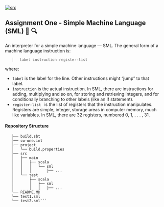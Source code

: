 [![src](https://img.shields.io/badge/source-main-brightgreen.svg)][main]

[main]: https://github.com/BBK-PiJ-2016-52/SDP/tree/master/coursework/cw-one/src/main/scala/sml

## Assignment One - Simple Machine Language (SML) :bookmark_tabs: :mag:    

An interpreter for a simple machine language — SML. The general form of
a machine language instruction is:  
> ``` label instruction register-list``` 

where:  
- ```label``` 
 is the label for the line.
Other instructions might “jump” to that label.   
- ```instruction```   is the actual instruction.
In SML, there are instructions for adding, multiplying and so on, for storing and
retrieving integers, and for conditionally branching to other labels (like an if statement).
- ```register-list ```  is the list of registers that the instruction manipulates.
Registers are simple, integer, storage areas in computer memory, much like variables.
In SML, there are 32 registers, numbered 0, 1, . . . , 31.   

#### Repository Structure
```cw-two
   ├── build.sbt
   ├── cw-one.iml
   ├── project
   │   └── build.properties
   ├── src
   │   ├── main
   │   │   ├── scala
   │   │   │   └── sml
   │   │   │       ├── ...
   │   └── test
   │       ├── scala
   │       │   ├── sml
   │       │   │   ├── ...
   └── README.MD
   └── test1.sml
   └── test2.sml```
